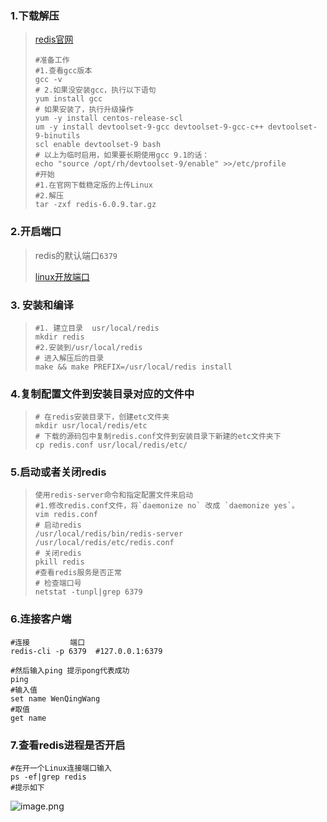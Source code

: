 ### 1.下载解压

> [redis官网](https://redis.io/)
>
> ```shell
> #准备工作
> #1.查看gcc版本
> gcc -v
> # 2.如果没安装gcc，执行以下语句
> yum install gcc
> # 如果安装了，执行升级操作
> yum -y install centos-release-scl
> um -y install devtoolset-9-gcc devtoolset-9-gcc-c++ devtoolset-9-binutils
> scl enable devtoolset-9 bash
> # 以上为临时启用，如果要长期使用gcc 9.1的话：
> echo "source /opt/rh/devtoolset-9/enable" >>/etc/profile
> #开始
> #1.在官网下载稳定版的上传Linux
> #2.解压
> tar -zxf redis-6.0.9.tar.gz
> ```

### 2.开启端口

> redis的默认端口`6379`
>
> [linux开放端口](https://github.com/WenQingWang415/PersonalNotes/blob/embranchment/Linux/Linux%E9%98%B2%E7%81%AB%E5%A2%99%E5%92%8C%E7%AB%AF%E5%8F%A3.md)

### 3. 安装和编译

> ```shell
> #1. 建立目录  usr/local/redis
> mkdir redis
> #2.安装到/usr/local/redis
> # 进入解压后的目录
> make && make PREFIX=/usr/local/redis install
> ```

### 4.复制配置文件到安装目录对应的文件中

> ```shell
> # 在redis安装目录下，创建etc文件夹
> mkdir usr/local/redis/etc
> # 下载的源码包中复制redis.conf文件到安装目录下新建的etc文件夹下
> cp redis.conf usr/local/redis/etc/
> ```

### 5.启动或者关闭redis

> ```shell
> 使用redis-server命令和指定配置文件来启动
> #1.修改redis.conf文件，将`daemonize no` 改成 `daemonize yes`。
> vim redis.conf
> # 启动redis
> /usr/local/redis/bin/redis-server  /usr/local/redis/etc/redis.conf
> # 关闭redis
> pkill redis
> #查看redis服务是否正常
> # 检查端口号
> netstat -tunpl|grep 6379
> ```

### 6.连接客户端

```shell
#连接         端口
redis-cli -p 6379  #127.0.0.1:6379

#然后输入ping 提示pong代表成功
ping
#输入值
set name WenQingWang 
#取值 
get name
```

### 7.查看redis进程是否开启

```shell
#在开一个Linux连接端口输入
ps -ef|grep redis
#提示如下
```

![image.png](https://wwq-notes.oss-cn-guangzhou.aliyuncs.com/nN2YItOXZySj3bR.png)